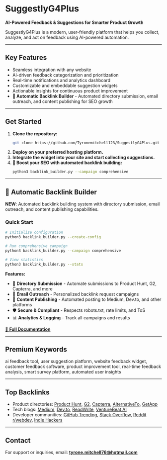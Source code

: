 # SuggestlyG4Plus

**AI-Powered Feedback & Suggestions for Smarter Product Growth**

SuggestlyG4Plus is a modern, user-friendly platform that helps you collect, analyze, and act on feedback using AI-powered automation.

---

## Key Features

- Seamless integration with any website
- AI-driven feedback categorization and prioritization
- Real-time notifications and analytics dashboard
- Customizable and embeddable suggestion widgets
- Actionable insights for continuous product improvement
- **🔗 Automatic Backlink Builder** - Automated directory submission, email outreach, and content publishing for SEO growth

---

## Get Started

1. **Clone the repository:**
   ```bash
   git clone https://github.com/Tyronemitchell123/SuggestlyG4Plus.git
   ```
2. **Deploy on your preferred hosting platform.**
3. **Integrate the widget into your site and start collecting suggestions.**
4. **🔗 Boost your SEO with automated backlink building:**
   ```bash
   python3 backlink_builder.py --campaign comprehensive
   ```

---

## 🔗 Automatic Backlink Builder

**NEW**: Automated backlink building system with directory submission, email outreach, and content publishing capabilities.

### Quick Start
```bash
# Initialize configuration
python3 backlink_builder.py --create-config

# Run comprehensive campaign
python3 backlink_builder.py --campaign comprehensive

# View statistics
python3 backlink_builder.py --stats
```

**Features:**
- 📂 **Directory Submission** - Automate submissions to Product Hunt, G2, Capterra, and more
- 📧 **Email Outreach** - Personalized backlink request campaigns
- 📝 **Content Publishing** - Automated posting to Medium, Dev.to, and other platforms
- 🛡️ **Secure & Compliant** - Respects robots.txt, rate limits, and ToS
- 📊 **Analytics & Logging** - Track all campaigns and results

[📖 **Full Documentation**](BACKLINK_BUILDER.md)

---

## Premium Keywords

ai feedback tool, user suggestion platform, website feedback widget, customer feedback software, product improvement tool, real-time feedback analysis, smart survey platform, automated user insights

---

## Top Backlinks

- Product directories: [Product Hunt](https://www.producthunt.com/), [G2](https://www.g2.com/), [Capterra](https://www.capterra.com/), [AlternativeTo](https://alternativeto.net/), [GetApp](https://www.getapp.com/)
- Tech blogs: [Medium](https://medium.com/), [Dev.to](https://dev.to/), [ReadWrite](https://readwrite.com/), [VentureBeat AI](https://venturebeat.com/category/ai/)
- Developer communities: [GitHub Trending](https://github.com/trending), [Stack Overflow](https://stackoverflow.com/), [Reddit r/webdev](https://www.reddit.com/r/webdev/), [Indie Hackers](https://www.indiehackers.com/)

---

## Contact

For support or inquiries, email: **tyrone.mitchell76@hotmail.com**
